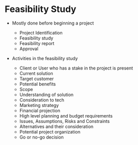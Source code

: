 # Feasibility Study

- Mostly done before beginning a project
  - Project Identification
  - Feasibility study
  - Feasibility report
  - Approval

- Activities in the feasibility study
  - Client or User who has a stake in the project is present
  - Current solution
  - Target customer
  - Potential benefits
  - Scope
  - Understanding of solution
  - Consideration to tech
  - Marketing strategy
  - Financial projection
  - High level planning and budget requirements
  - Issues, Assumptions, Risks and Constraints
  - Alternatives and their consideration
  - Potential project organization
  - Go or no-go decision